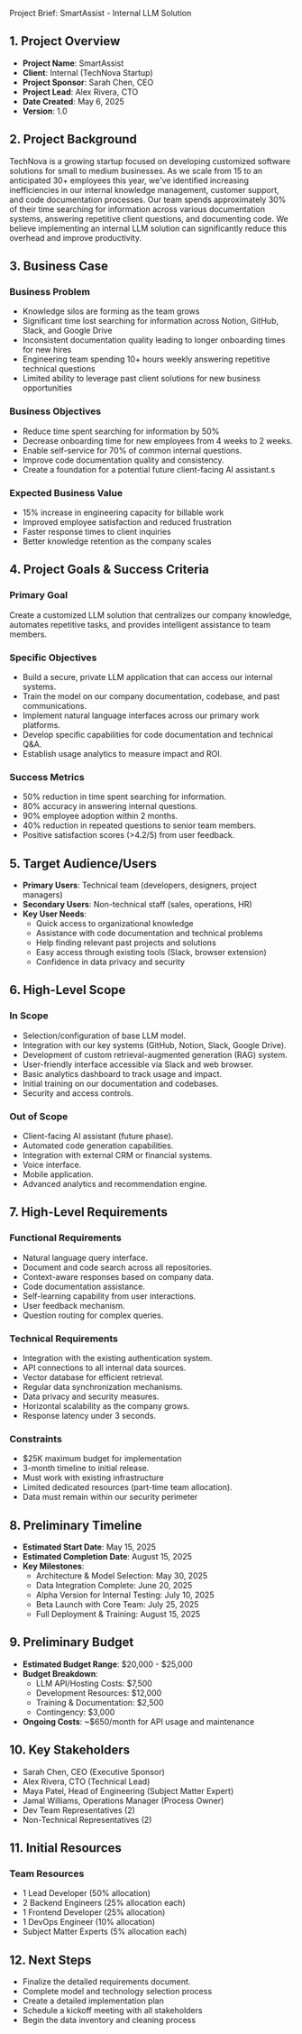 Project Brief: SmartAssist - Internal LLM Solution

## 1. Project Overview

* **Project Name**: SmartAssist
* **Client**: Internal (TechNova Startup)
* **Project Sponsor**: Sarah Chen, CEO
* **Project Lead**: Alex Rivera, CTO
* **Date Created**: May 6, 2025
* **Version**: 1.0

## 2. Project Background

TechNova is a growing startup focused on developing customized software solutions for small to medium businesses. As we scale from 15 to an anticipated 30+ employees this year, we've identified increasing inefficiencies in our internal knowledge management, customer support, and code documentation processes. Our team spends approximately 30% of their time searching for information across various documentation systems, answering repetitive client questions, and documenting code. We believe implementing an internal LLM solution can significantly reduce this overhead and improve productivity.

## 3. Business Case

### Business Problem

* Knowledge silos are forming as the team grows
* Significant time lost searching for information across Notion, GitHub, Slack, and Google Drive
* Inconsistent documentation quality leading to longer onboarding times for new hires
* Engineering team spending 10+ hours weekly answering repetitive technical questions
* Limited ability to leverage past client solutions for new business opportunities

### Business Objectives

* Reduce time spent searching for information by 50%
* Decrease onboarding time for new employees from 4 weeks to 2 weeks.
* Enable self-service for 70% of common internal questions.
* Improve code documentation quality and consistency.
* Create a foundation for a potential future client-facing AI assistant.s

### Expected Business Value

* 15% increase in engineering capacity for billable work
* Improved employee satisfaction and reduced frustration
* Faster response times to client inquiries
* Better knowledge retention as the company scales

## 4. Project Goals & Success Criteria

### Primary Goal

Create a customized LLM solution that centralizes our company knowledge, automates repetitive tasks, and provides intelligent assistance to team members.

### Specific Objectives

* Build a secure, private LLM application that can access our internal systems.
* Train the model on our company documentation, codebase, and past communications.
* Implement natural language interfaces across our primary work platforms.
* Develop specific capabilities for code documentation and technical Q&A.
* Establish usage analytics to measure impact and ROI.

### Success Metrics

* 50% reduction in time spent searching for information.
* 80% accuracy in answering internal questions.
* 90% employee adoption within 2 months.
* 40% reduction in repeated questions to senior team members.
* Positive satisfaction scores (>4.2/5) from user feedback.

## 5. Target Audience/Users

* **Primary Users**: Technical team (developers, designers, project managers)
* **Secondary Users**: Non-technical staff (sales, operations, HR)
* **Key User Needs**:
  - Quick access to organizational knowledge
  - Assistance with code documentation and technical problems
  - Help finding relevant past projects and solutions
  - Easy access through existing tools (Slack, browser extension)
  - Confidence in data privacy and security

## 6. High-Level Scope

### In Scope

* Selection/configuration of base LLM model.
* Integration with our key systems (GitHub, Notion, Slack, Google Drive).
* Development of custom retrieval-augmented generation (RAG) system.
* User-friendly interface accessible via Slack and web browser.
* Basic analytics dashboard to track usage and impact.
* Initial training on our documentation and codebases.
* Security and access controls.

###

###

### Out of Scope

* Client-facing AI assistant (future phase).
* Automated code generation capabilities.
* Integration with external CRM or financial systems.
* Voice interface.
* Mobile application.
* Advanced analytics and recommendation engine.

## 7. High-Level Requirements

### Functional Requirements

* Natural language query interface.
* Document and code search across all repositories.
* Context-aware responses based on company data.
* Code documentation assistance.
* Self-learning capability from user interactions.
* User feedback mechanism.
* Question routing for complex queries.

### Technical Requirements

* Integration with the existing authentication system.
* API connections to all internal data sources.
* Vector database for efficient retrieval.
* Regular data synchronization mechanisms.
* Data privacy and security measures.
* Horizontal scalability as the company grows.
* Response latency under 3 seconds.

### Constraints

* $25K maximum budget for implementation
* 3-month timeline to initial release.
* Must work with existing infrastructure
* Limited dedicated resources (part-time team allocation).
* Data must remain within our security perimeter

## 8. Preliminary Timeline

* **Estimated Start Date**: May 15, 2025
* **Estimated Completion Date**: August 15, 2025
* **Key Milestones**:
  - Architecture & Model Selection: May 30, 2025
  - Data Integration Complete: June 20, 2025
  - Alpha Version for Internal Testing: July 10, 2025
  - Beta Launch with Core Team: July 25, 2025
  - Full Deployment & Training: August 15, 2025

## 9. Preliminary Budget

* **Estimated Budget Range**: $20,000 - $25,000
* **Budget Breakdown**:
  - LLM API/Hosting Costs: $7,500
  - Development Resources: $12,000
  - Training & Documentation: $2,500
  - Contingency: $3,000
* **Ongoing Costs**: ~$650/month for API usage and maintenance

## 10. Key Stakeholders

* Sarah Chen, CEO (Executive Sponsor)
* Alex Rivera, CTO (Technical Lead)
* Maya Patel, Head of Engineering (Subject Matter Expert)
* Jamal Williams, Operations Manager (Process Owner)
* Dev Team Representatives (2)
* Non-Technical Representatives (2)

##

##

## 11. Initial Resources

### Team Resources

* 1 Lead Developer (50% allocation)
* 2 Backend Engineers (25% allocation each)
* 1 Frontend Developer (25% allocation)
* 1 DevOps Engineer (10% allocation)
* Subject Matter Experts (5% allocation each)

## 12. Next Steps

* Finalize the detailed requirements document.
* Complete model and technology selection process
* Create a detailed implementation plan
* Schedule a kickoff meeting with all stakeholders
* Begin the data inventory and cleaning process

##

##